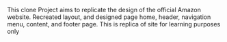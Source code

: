 This clone Project aims to replicate the design of the official Amazon website.
Recreated layout, and designed page home, header, navigation menu, content, and footer page.
This is replica of site for learning purposes only
